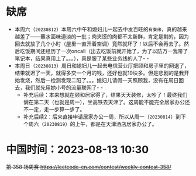 
# 缺席

- 本周六（`20230812`）本周六中午和媳妇儿一起去中发百旺的`有秦缘`，真的越来越差了——蘸水面味道淡的一批；肉夹馍的肉都不太新鲜，肯定是剩的，因为回去就放了几个小时（屋里一直开着空调）竟然就坏了！以后不会再去了。然后吃饭期间还经历了一次oncall（出去吃饭前就开始了，为了以防万一我带了笔记本，结果真用上了。。。），真是服了某些业务线的人了- -
- 本周日（`20230813`）周日和媳妇儿一起去电信营业厅把颐和房子里的网退了，结果就迟了一天，就得多交一个月的钱，还好也就19块多。但是悲剧的是我开始发烧，然后一检测发现二阳了。。。媳妇儿请假一天照顾我，没有在周日回去，我们就先用她小号的流量联网了- -
  * 补充后续：本来想就在颐和居家得了，结果天天装修，太吵了！最终我们俩在第二天（也就是周一），坐高铁去天津了。这周能不能完全居家办公还不一定，走一步算一步了。
  * 补充后续2：后来直接申请居家办公一周，所以从周一（`20230814`）到下个周六（`20230819`）的上午，都是在天津酒店居家办公了。

# 中国时间：2023-08-13 10:30

~~第 358 场周赛 https://leetcode-cn.com/contest/weekly-contest-358/~~
